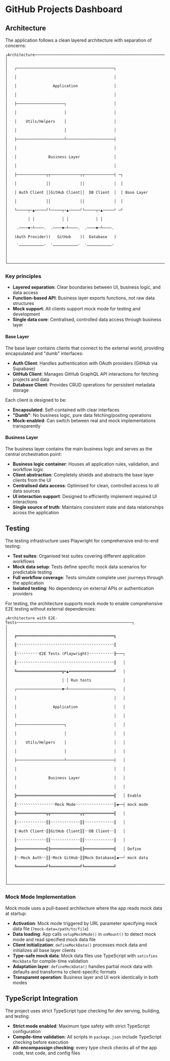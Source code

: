 # GitHub Projects Dashboard

## Architecture

The application follows a clean layered architecture with separation of concerns:

```
┌Architecture──────────────────────────────────────────────────────────────────┐
│                                                                              │
│   ┌───────────────────────────────────────────┐                              │
│   │                                           │                              │
│   │                Application                │                              │
│   │                                           │                              │
│   ├─────────────────────┐                     │                              │
│   │                     │                     │                              │
│   │    Utils/Helpers    │                     │                              │
│   │                     │                     │                              │
│   ├─────────────────────┴─────────────────────┤                              │
│   │                                           │                              │
│   │              Business Layer               │                              │
│   │                                           │                              │
│   ├─────────────┬┬─────────────┬┬─────────────┤ ─┐                           │
│   │             ││             ││             │  │                           │
│   │ Auth Client ││GitHub Client││  DB Client  │  │ Base Layer                │
│   │             ││             ││             │  │                           │
│   └─────┬─▲─────┘└─────┬─▲─────┘└─────┬─▲─────┘ ─┘                           │
│         │ │            │ │            │ │                                    │
│    .────▼─┴────.  .────▼─┴────.  .────▼─┴────.                               │
│   (Auth Provider)(   GitHub    )(  Database   )                              │
│    `───────────'  `───────────'  `───────────'                               │
│                                                                              │
└──────────────────────────────────────────────────────────────────────────────┘
```

### Key principles

- **Layered separation**: Clear boundaries between UI, business logic, and data access
- **Function-based API**: Business layer exports functions, not raw data structures
- **Mock support**: All clients support mock mode for testing and development
- **Single data core**: Centralised, controlled data access through business layer

#### Base Layer

The base layer contains clients that connect to the external world, providing encapsulated and "dumb" interfaces:

- **Auth Client**: Handles authentication with OAuth providers (GitHub via Supabase)
- **GitHub Client**: Manages GitHub GraphQL API interactions for fetching projects and data
- **Database Client**: Provides CRUD operations for persistent metadata storage

Each client is designed to be:

- **Encapsulated**: Self-contained with clear interfaces
- **"Dumb"**: No business logic, pure data fetching/posting operations
- **Mock-enabled**: Can switch between real and mock implementations transparently

#### Business Layer

The business layer contains the main business logic and serves as the central orchestration point:

- **Business logic container**: Houses all application rules, validation, and workflow logic
- **Client abstraction**: Completely shields and abstracts the base layer clients from the UI
- **Centralised data access**: Optimised for clean, controlled access to all data sources
- **UI interaction support**: Designed to efficiently implement required UI interactions
- **Single source of truth**: Maintains consistent state and data relationships across the application

## Testing

The testing infrastructure uses Playwright for comprehensive end-to-end testing:

- **Test suites**: Organised test suites covering different application workflows
- **Mock data setup**: Tests define specific mock data scenarios for predictable testing
- **Full workflow coverage**: Tests simulate complete user journeys through the application
- **Isolated testing**: No dependency on external APIs or authentication providers

For testing, the architecture supports mock mode to enable comprehensive E2E testing without external dependencies:

```
┌Architecture with E2E-Tests───────────────────────────────────────────────────┐
│                                                                              │
│   ╔═══════════════════════════════════════════╗                              │
│   ║◝◝◝◝◝◝◝◝◝◝◝◝◝◝◝◝◝◝◝◝◝◝◝◝◝◝◝◝◝◝◝◝◝◝◝◝◝◝◝◝◝◝◝║                              │
│   ║◝◝◝◝◝◝◝◝◝◝E2E Tests (Playwright)◝◝◝◝◝◝◝◝◝◝◝╠───┐                          │
│   ║◝◝◝◝◝◝◝◝◝◝◝◝◝◝◝◝◝◝◝◝◝◝◝◝◝◝◝◝◝◝◝◝◝◝◝◝◝◝◝◝◝◝◝║   │                          │
│   ╚════════════════════╦═▲════════════════════╝   │                          │
│                        │ │ Run tests              │                          │
│   ┌────────────────────▼─┴────────────────────┐   │                          │
│   │                                           │   │                          │
│   │                Application                │   │                          │
│   │                                           │   │                          │
│   ├─────────────────────┐                     │   │                          │
│   │                     │                     │   │                          │
│   │    Utils/Helpers    │                     │   │                          │
│   │                     │                     │   │                          │
│   ├─────────────────────┴─────────────────────┤   │                          │
│   │                                           │   │                          │
│   │              Business Layer               │   │                          │
│   │                                           │   │                          │
│   ╠═══════════════════════════════════════════╣   │ Enable                   │
│   ║◝◝◝◝◝◝◝◝◝◝◝◝◝◝◝◝◝Mock Mode◝◝◝◝◝◝◝◝◝◝◝◝◝◝◝◝◝║◀──┤ mock mode                │
│   ╠═════════════╦╦═════════════╦╦═════════════╣   │                          │
│   ║◝◝◝◝◝◝◝◝◝◝◝◝◝║║◝◝◝◝◝◝◝◝◝◝◝◝◝║║◝◝◝◝◝◝◝◝◝◝◝◝◝║   │                          │
│   ║◝Auth Client◝║║GitHub Client║║◝◝DB Client◝◝║   │                          │
│   ║◝◝◝◝◝◝◝◝◝◝◝◝◝║║◝◝◝◝◝◝◝◝◝◝◝◝◝║║◝◝◝◝◝◝◝◝◝◝◝◝◝║   │                          │
│   ╠═════════════╣╠═════════════╣╠═════════════╣   │ Define                   │
│   ║◝◝Mock Auth◝◝║║◝Mock GitHub◝║║Mock Database║◀──┘ mock data                │
│   ╚═════════════╝╚═════════════╝╚═════════════╝                              │
│                                                                              │
└──────────────────────────────────────────────────────────────────────────────┘
```

### Mock Mode Implementation

Mock mode uses a pull-based architecture where the app reads mock data at startup:

- **Activation**: Mock mode triggered by URL parameter specifying mock data file (`?mock-data=/path/to/file`)
- **Data loading**: App calls `setupMockMode()` in `onMount()` to detect mock mode and read specified mock data file
- **Client initialization**: `defineMockData()` processes mock data and initializes all base layer clients
- **Type-safe mock data**: Mock data files use TypeScript with `satisfies MockData` for compile-time validation
- **Adaptation layer**: `defineMockData()` handles partial mock data with defaults and transforms to client-specific formats
- **Transparent operation**: Business layer and UI work identically in both modes

## TypeScript Integration

The project uses strict TypeScript type checking for dev serving, building, and testing.

- **Strict mode enabled**: Maximum type safety with strict TypeScript configuration
- **Compile-time validation**: All scripts in `package.json` include TypeScript checking before execution
- **All-encompassign checking**: every type check checks all of the app code, test code, and config files
